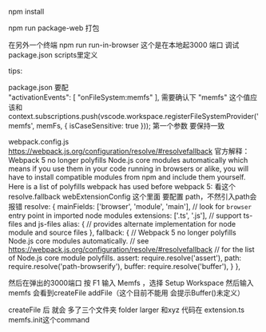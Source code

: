 
npm install

npm run package-web 打包

在另外一个终端 
npm run run-in-browser  这个是在本地起3000 端口 调试   package.json  scripts里定义

tips:

package.json 要配   
"activationEvents": [
    "onFileSystem:memfs"
  ],
需要确认下
  "memfs" 这个值应该和 context.subscriptions.push(vscode.workspace.registerFileSystemProvider('memfs', memFs, { isCaseSensitive: true }));  第一个参数 要保持一致 


webpack.config.js
https://webpack.js.org/configuration/resolve/#resolvefallback
官方解释： 
Webpack 5 no longer polyfills Node.js core modules automatically which means if you use them in your code running in browsers or alike, you will have to install compatible modules from npm and include them yourself. Here is a list of polyfills webpack has used before webpack 5:
看这个resolve.fallback
webExtensionConfig 这个里面 要配置 path，不然引入path会报错
	resolve: {
		mainFields: ['browser', 'module', 'main'], // look for `browser` entry point in imported node modules
		extensions: ['.ts', '.js'], // support ts-files and js-files
		alias: {
			// provides alternate implementation for node module and source files
		},
		fallback: {
			// Webpack 5 no longer polyfills Node.js core modules automatically.
			// see https://webpack.js.org/configuration/resolve/#resolvefallback
			// for the list of Node.js core module polyfills.
			assert: require.resolve('assert'),
			path: require.resolve('path-browserify'),
			buffer: require.resolve('buffer'),
		}
	},

然后在弹出的3000端口 
按 F1  输入  Memfs ，选择  Setup Workspace
然后输入memfs 会看到createFile   addFile（这个目前不能用  会提示Buffer()未定义）

createFile 后 就会 多了三个文件夹  folder   larger 和xyz
代码在 extension.ts  memfs.init这个command